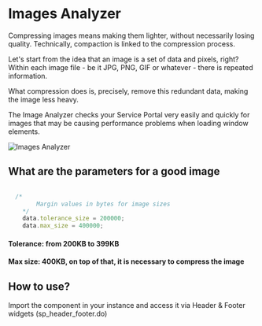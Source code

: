 # Images Analyzer

Compressing images means making them lighter, without necessarily losing quality. Technically, compaction is linked to the compression process.

Let's start from the idea that an image is a set of data and pixels, right? Within each image file - be it JPG, PNG, GIF or whatever - there is repeated information.

What compression does is, precisely, remove this redundant data, making the image less heavy.

The Image Analyzer checks your Service Portal very easily and quickly for images that may be causing performance problems when loading window elements.


![Images Analyzer](https://github.com/Organize-Cloud-Labs/Service-Portal/blob/main/Components/Images%20Analyzer/Images-Analyzer.png?raw=true)


## What are the parameters for a good image

```JAVASCRIPT

  /*
		Margin values in bytes for image sizes
	*/
	data.tolerance_size = 200000;
	data.max_size = 400000;

```

#### Tolerance: from 200KB to 399KB
#### Max size: 400KB, on top of that, it is necessary to compress the image


## How to use?

Import the component in your instance and access it via Header & Footer widgets (sp_header_footer.do)
